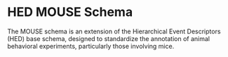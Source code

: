 # HED MOUSE Schema

The MOUSE schema is an extension of the Hierarchical Event Descriptors (HED) base schema,
designed to standardize the annotation of animal behavioral experiments, particularly those involving mice.